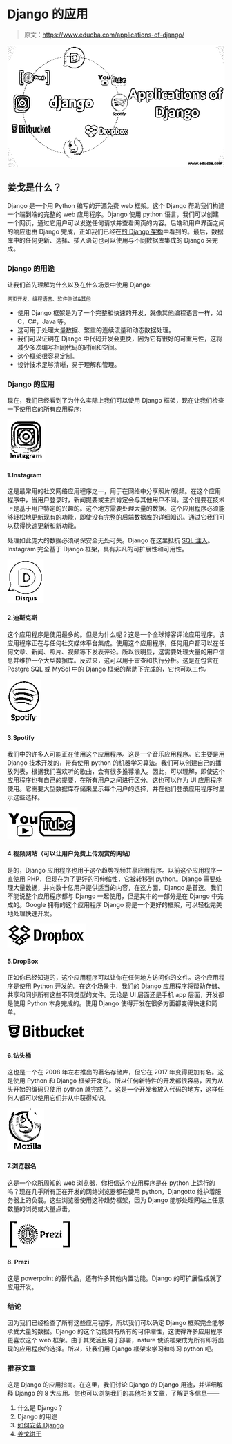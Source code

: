 # Django 的应用

> 原文：<https://www.educba.com/applications-of-django/>

![applications of django](img/0dc57a83c26e697fb7265c379ab1dbcf.png)



## 姜戈是什么？

Django 是一个用 Python 编写的开源免费 web 框架。这个 Django 帮助我们构建一个端到端的完整的 web 应用程序。Django 使用 python 语言，我们可以创建一个网页，通过它用户可以发送任何请求并查看网页的内容。后端和用户界面之间的响应也由 Django 完成，正如我们已经在[的 Django 架构](https://www.educba.com/django-architecture/)中看到的。最后，数据库中的任何更新、选择、插入语句也可以使用与不同数据库集成的 Django 来完成。

### Django 的用途

让我们首先理解为什么以及在什么场景中使用 Django:

<small>网页开发、编程语言、软件测试&其他</small>

*   使用 Django 框架是为了一个完整和快速的开发，就像其他编程语言一样，如 C，C#，Java 等。
*   这可用于处理大量数据、繁重的连续流量和动态数据处理。
*   我们可以证明在 Django 中代码开发会更快，因为它有很好的可重用性，这将减少多次编写相同代码的时间和空间。
*   这个框架很容易定制。
*   设计技术足够清晰，易于理解和管理。

### Django 的应用

现在，我们已经看到了为什么实际上我们可以使用 Django 框架，现在让我们检查一下使用它的所有应用程序:

![Applications of Django - Instagram ](img/5d742032352612457b114665a402ddba.png)



#### 1.Instagram

这是最常用的社交网络应用程序之一，用于在网络中分享照片/视频。在这个应用程序中，当用户登录时，新闻提要或主页肯定会与其他用户不同。这个提要在技术上是基于用户特定的兴趣的。这个地方需要处理大量的数据。这个应用程序必须能够轻松地更新现有的功能，即使没有完整的后端数据库的详细知识。通过它我们可以获得快速更新和新功能。

处理如此庞大的数据必须确保安全无处可失。Django 在这里抵抗 [SQL 注入](https://www.educba.com/what-is-sql-injection/)。Instagram 完全基于 Django 框架，具有非凡的可扩展性和可用性。

![Applications of Django - Disqus ](img/27dbbf00663d7ab6ad3e212524082eab.png)



#### 2.迪斯克斯

这个应用程序是使用最多的。但是为什么呢？这是一个全球博客评论应用程序。该应用程序正在与任何社交媒体平台集成。使用这个应用程序，任何用户都可以在任何文章、新闻、照片、视频等下发表评论。所以很明显，这需要处理大量的用户信息并维护一个大型数据库。反过来，这可以用于审查和执行分析。这是在包含在 Postgre SQL 或 MySql 中的 Django 框架的帮助下完成的，它也可以工作。

![Applications of Django- Spotify ](img/84e4b5fe4a9a1e9fbf26073301511049.png)



#### 3.Spotify

我们中的许多人可能正在使用这个应用程序。这是一个音乐应用程序。它主要是用 Django 技术开发的，带有使用 python 的机器学习算法。我们可以创建自己的播放列表，根据我们喜欢听的歌曲，会有很多推荐涌入。因此，可以理解，即使这个应用程序也有自己的提要，在所有用户之间进行区分。这也可以作为 UI 应用程序使用。它需要大型数据库存储来显示每个用户的选择，并在他们登录应用程序时显示这些选择。

![youtube ](img/7728de02c8b735aedb921776d970a3b2.png)



#### 4.视频网站（可以让用户免费上传观赏的网站）

是的，Django 应用程序也用于这个趋势视频共享应用程序。以前这个应用程序一直使用 PHP，但现在为了更好的可伸缩性，它被转移到 python。Django 需要处理大量数据，并向数十亿用户提供适当的内容，在这方面，Django 是首选。我们不能说整个应用程序都与 Django 一起使用，但是其中的一部分是在 Django 中完成的。Google 拥有的这个应用程序 Django 将是一个更好的框架，可以轻松完美地处理快速开发。

![dropbox ](img/81ca5e2dd3a7ebe39002667de8b096b5.png)



#### 5.DropBox

正如你已经知道的，这个应用程序可以让你在任何地方访问你的文件。这个应用程序是使用 Python 开发的。在这个场景中，我们的 Django 应用程序将帮助存储、共享和同步所有这些不同类型的文件。无论是 UI 层面还是手机 app 层面，开发都是使用 Python 本身完成的。使用 Django 使得开发在很多方面都变得快速和简单。

![bitbucket ](img/e72e5716709ba0b7562d9e39aa779c90.png)



#### 6.钻头桶

这也是一个在 2008 年左右推出的著名存储库，但它在 2017 年变得更加有名。这是使用 Python 和 Django 框架开发的。所以任何新特性的开发都很容易，因为从头开始的编码只使用 python 就完成了。这是一个开发者放入代码的地方，这样任何人都可以使用它们并从中获得知识。

![mozilla ](img/1588c79a591157f2d35d98b48463d333.png)



#### 7.浏览器名

这是一个众所周知的 web 浏览器，你相信这个应用程序是在 python 上运行的吗？现在几乎所有正在开发的网络浏览器都在使用 python，Djangotto 维护着服务器上的负载。这些浏览器使用这种趋势框架，因为 Django 能够处理网站上任意数量的浏览或大量点击。

![prezi ](img/d6fdb7416b6b5aeabdb72b60994473fc.png)



#### 8\. Prezi

这是 powerpoint 的替代品，还有许多其他内置功能。Django 的可扩展性成就了应用开发。

### 结论

因为我们已经检查了所有这些应用程序，所以我们可以确定 Django 框架完全能够承受大量的数据。Django 的这个功能具有所有的可伸缩性，这使得许多应用程序更喜欢这个 web 框架。由于其灵活且易于部署，nature 使该框架成为所有即将出现的应用程序的选择。所以，让我们用 Django 框架来学习和练习 python 吧。

### 推荐文章

这是 Django 的应用指南。在这里，我们讨论 Django 的 Django 用途，并详细解释 Django 的 8 大应用。您也可以浏览我们的其他相关文章，了解更多信息——

1.  什么是 Django？
2.  Django 的用途
3.  [如何安装 Django](https://www.educba.com/install-django/)
4.  [姜戈饼干](https://www.educba.com/django-cookies/)






